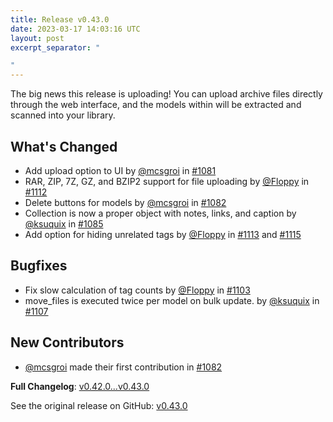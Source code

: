 ```yaml
---
title: Release v0.43.0
date: 2023-03-17 14:03:16 UTC
layout: post
excerpt_separator: "

"
---
```

The big news this release is uploading! You can upload archive files directly through the web interface, and the models within will be extracted and scanned into your library.

## What's Changed
* Add upload option to UI by [@mcsgroi](https://github.com/mcsgroi) in [#1081](https://github.com/Floppy/van_dam/pull/1081)
* RAR, ZIP, 7Z, GZ, and BZIP2 support for file uploading by [@Floppy](https://github.com/Floppy) in [#1112](https://github.com/Floppy/van_dam/pull/1112)
* Delete buttons for models by [@mcsgroi](https://github.com/mcsgroi) in [#1082](https://github.com/Floppy/van_dam/pull/1082)
* Collection is now a proper object with notes, links, and caption by [@ksuquix](https://github.com/ksuquix) in [#1085](https://github.com/Floppy/van_dam/pull/1085)
* Add option for hiding unrelated tags by [@Floppy](https://github.com/Floppy) in [#1113](https://github.com/Floppy/van_dam/pull/1113) and [#1115](https://github.com/Floppy/van_dam/pull/1115)

## Bugfixes
* Fix slow calculation of tag counts by [@Floppy](https://github.com/Floppy) in [#1103](https://github.com/Floppy/van_dam/pull/1103)
* move_files is executed twice per model on bulk update.   by [@ksuquix](https://github.com/ksuquix) in [#1107](https://github.com/Floppy/van_dam/pull/1107)

## New Contributors
* [@mcsgroi](https://github.com/mcsgroi) made their first contribution in [#1082](https://github.com/Floppy/van_dam/pull/1082)

**Full Changelog**: [v0.42.0...v0.43.0](https://github.com/Floppy/van_dam/compare/v0.42.0...v0.43.0)

See the original release on GitHub: [v0.43.0](https://github.com/manyfold3d/manyfold/releases/tag/v0.43.0)
